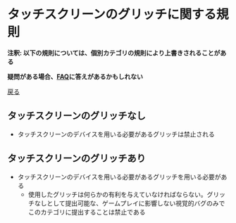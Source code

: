 # タッチスクリーンのグリッチに関する規則

**注釈: 以下の規則については、個別カテゴリの規則により上書きされることがある**

**疑問がある場合、[FAQ](https://www.speedrun.com/mcbe/thread/vdv9t)に答えがあるかもしれない**

[戻る](../README.md)

## タッチスクリーンのグリッチなし

* タッチスクリーンのデバイスを用いる必要があるグリッチは禁止される

## タッチスクリーンのグリッチあり

* タッチスクリーンのデバイスを用いる必要があるグリッチを用いる必要がある
    - 使用したグリッチは何らかの有利を与えていなければならない。グリッチなしとして提出可能な、ゲームプレイに影響しない視覚的バグのみでこのカテゴリに提出することは禁止である
